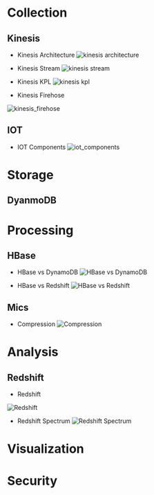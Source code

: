 # Collection
## Kinesis
* Kinesis Architecture
![kinesis architecture](images/architecture/kinesis_architecture.png)

* Kinesis Stream
![kinesis stream](images/architecture/kinesis_stream.png)

* Kinesis KPL
![kinesis kpl](images/architecture/kinesis_kpl.png)

* Kinesis Firehose

![kinesis_firehose](images/architecture/kinesis_firehose.png)


## IOT
* IOT Components
![iot_components](images/architecture/iot_components.png)

# Storage
## DyanmoDB


# Processing
## HBase
* HBase vs DynamoDB
![HBase vs DynamoDB ](images/architecture/hbase_dynamodb.png)

* HBase vs Redshift
![HBase vs Redshift ](images/architecture/hbase_redshift.png)

## Mics
* Compression
![Compression](images/architecture/compression.png)


# Analysis
## Redshift
* Redshift

![Redshift](images/architecture/redshift.png)

* Redshift Spectrum
![Redshift Spectrum](images/architecture/redshift-spectrum.png)


# Visualization


# Security

